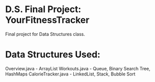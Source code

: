 # D.S. Final Project: YourFitnessTracker
Final project for Data Structures class.
# Data Structures Used:
Overview.java - ArrayList
Workouts.java - Queue, Binary Search Tree, HashMaps
CalorieTracker.java - LinkedList, Stack, Bubble Sort
